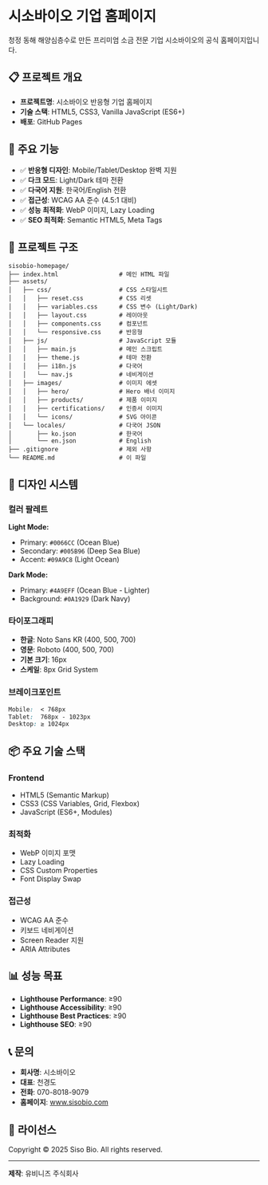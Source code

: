 # 시소바이오 기업 홈페이지

청정 동해 해양심층수로 만든 프리미엄 소금 전문 기업 시소바이오의 공식 홈페이지입니다.

## 📋 프로젝트 개요

- **프로젝트명**: 시소바이오 반응형 기업 홈페이지
- **기술 스택**: HTML5, CSS3, Vanilla JavaScript (ES6+)
- **배포**: GitHub Pages

## 🌟 주요 기능

- ✅ **반응형 디자인**: Mobile/Tablet/Desktop 완벽 지원
- ✅ **다크 모드**: Light/Dark 테마 전환
- ✅ **다국어 지원**: 한국어/English 전환
- ✅ **접근성**: WCAG AA 준수 (4.5:1 대비)
- ✅ **성능 최적화**: WebP 이미지, Lazy Loading
- ✅ **SEO 최적화**: Semantic HTML5, Meta Tags

## 📁 프로젝트 구조

```
sisobio-homepage/
├── index.html                 # 메인 HTML 파일
├── assets/
│   ├── css/                   # CSS 스타일시트
│   │   ├── reset.css          # CSS 리셋
│   │   ├── variables.css      # CSS 변수 (Light/Dark)
│   │   ├── layout.css         # 레이아웃
│   │   ├── components.css     # 컴포넌트
│   │   └── responsive.css     # 반응형
│   ├── js/                    # JavaScript 모듈
│   │   ├── main.js            # 메인 스크립트
│   │   ├── theme.js           # 테마 전환
│   │   ├── i18n.js            # 다국어
│   │   └── nav.js             # 네비게이션
│   ├── images/                # 이미지 에셋
│   │   ├── hero/              # Hero 배너 이미지
│   │   ├── products/          # 제품 이미지
│   │   ├── certifications/    # 인증서 이미지
│   │   └── icons/             # SVG 아이콘
│   └── locales/               # 다국어 JSON
│       ├── ko.json            # 한국어
│       └── en.json            # English
├── .gitignore                 # 제외 사항
└── README.md                  # 이 파일
```


## 🎨 디자인 시스템

### 컬러 팔레트

**Light Mode:**
- Primary: `#0066CC` (Ocean Blue)
- Secondary: `#005B96` (Deep Sea Blue)
- Accent: `#09A9C8` (Light Ocean)

**Dark Mode:**
- Primary: `#4A9EFF` (Ocean Blue - Lighter)
- Background: `#0A1929` (Dark Navy)

### 타이포그래피

- **한글**: Noto Sans KR (400, 500, 700)
- **영문**: Roboto (400, 500, 700)
- **기본 크기**: 16px
- **스케일**: 8px Grid System

### 브레이크포인트

```css
Mobile:  < 768px
Tablet:  768px - 1023px
Desktop: ≥ 1024px
```

## 📦 주요 기술 스택

### Frontend
- HTML5 (Semantic Markup)
- CSS3 (CSS Variables, Grid, Flexbox)
- JavaScript (ES6+, Modules)

### 최적화
- WebP 이미지 포맷
- Lazy Loading
- CSS Custom Properties
- Font Display Swap

### 접근성
- WCAG AA 준수
- 키보드 네비게이션
- Screen Reader 지원
- ARIA Attributes


## 📊 성능 목표

- **Lighthouse Performance**: ≥90
- **Lighthouse Accessibility**: ≥90
- **Lighthouse Best Practices**: ≥90
- **Lighthouse SEO**: ≥90


## 📞 문의

- **회사명**: 시소바이오
- **대표**: 천경도
- **전화**: 070-8018-9079
- **홈페이지**: www.sisobio.com

## 📄 라이선스

Copyright © 2025 Siso Bio. All rights reserved.

---

**제작**: 유비니즈 주식회사
